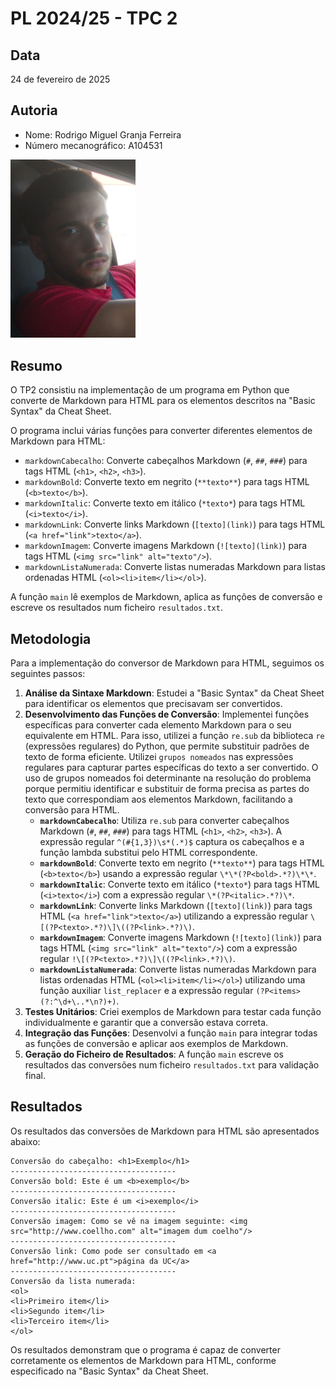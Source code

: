 # PL 2024/25 - TPC 2

## Data
24 de fevereiro de 2025

## Autoria
- Nome: Rodrigo Miguel Granja Ferreira
- Número mecanográfico: A104531
<img src="../foto.jpg" alt="Minha Foto" width="200"/>

## Resumo 
O TP2 consistiu na implementação de um programa em Python que converte de Markdown para HTML para os elementos descritos na "Basic Syntax" da Cheat Sheet.

O programa inclui várias funções para converter diferentes elementos de Markdown para HTML:

- `markdownCabecalho`: Converte cabeçalhos Markdown (`#`, `##`, `###`) para tags HTML (`<h1>`, `<h2>`, `<h3>`).
- `markdownBold`: Converte texto em negrito (`**texto**`) para tags HTML (`<b>texto</b>`).
- `markdownItalic`: Converte texto em itálico (`*texto*`) para tags HTML (`<i>texto</i>`).
- `markdownLink`: Converte links Markdown (`[texto](link)`) para tags HTML (`<a href="link">texto</a>`).
- `markdownImagem`: Converte imagens Markdown (`![texto](link)`) para tags HTML (`<img src="link" alt="texto"/>`).
- `markdownListaNumerada`: Converte listas numeradas Markdown para listas ordenadas HTML (`<ol><li>item</li></ol>`).

A função `main` lê exemplos de Markdown, aplica as funções de conversão e escreve os resultados num ficheiro `resultados.txt`.

## Metodologia

Para a implementação do conversor de Markdown para HTML, seguimos os seguintes passos:

1. **Análise da Sintaxe Markdown**: Estudei a "Basic Syntax" da Cheat Sheet para identificar os elementos que precisavam ser convertidos.
2. **Desenvolvimento das Funções de Conversão**: Implementei funções específicas para converter cada elemento Markdown para o seu equivalente em HTML. Para isso, utilizei a função `re.sub` da biblioteca `re` (expressões regulares) do Python, que permite substituir padrões de texto de forma eficiente. Utilizei `grupos nomeados` nas expressões regulares para capturar partes específicas do texto a ser convertido. O uso de grupos nomeados foi determinante na resolução do problema porque permitiu identificar e substituir de forma precisa as partes do texto que correspondiam aos elementos Markdown, facilitando a conversão para HTML.
    - **`markdownCabecalho`**: Utiliza `re.sub` para converter cabeçalhos Markdown (`#`, `##`, `###`) para tags HTML (`<h1>`, `<h2>`, `<h3>`). A expressão regular `^(#{1,3})\s*(.*)$` captura os cabeçalhos e a função lambda substitui pelo HTML correspondente.
    - **`markdownBold`**: Converte texto em negrito (`**texto**`) para tags HTML (`<b>texto</b>`) usando a expressão regular `\*\*(?P<bold>.*?)\*\*`.
    - **`markdownItalic`**: Converte texto em itálico (`*texto*`) para tags HTML (`<i>texto</i>`) com a expressão regular `\*(?P<italic>.*?)\*`.
    - **`markdownLink`**: Converte links Markdown (`[texto](link)`) para tags HTML (`<a href="link">texto</a>`) utilizando a expressão regular `\[(?P<texto>.*?)\]\((?P<link>.*?)\)`.
    - **`markdownImagem`**: Converte imagens Markdown (`![texto](link)`) para tags HTML (`<img src="link" alt="texto"/>`) com a expressão regular `!\[(?P<texto>.*?)\]\((?P<link>.*?)\)`.
    - **`markdownListaNumerada`**: Converte listas numeradas Markdown para listas ordenadas HTML (`<ol><li>item</li></ol>`) utilizando uma função auxiliar `list_replacer` e a expressão regular `(?P<items>(?:^\d+\..*\n?)+)`.
3. **Testes Unitários**: Criei exemplos de Markdown para testar cada função individualmente e garantir que a conversão estava correta.
4. **Integração das Funções**: Desenvolvi a função `main` para integrar todas as funções de conversão e aplicar aos exemplos de Markdown.
5. **Geração do Ficheiro de Resultados**: A função `main` escreve os resultados das conversões num ficheiro `resultados.txt` para validação final.

## Resultados

Os resultados das conversões de Markdown para HTML são apresentados abaixo:

```plaintext
Conversão do cabeçalho: <h1>Exemplo</h1>
-------------------------------------
Conversão bold: Este é um <b>exemplo</b>
-------------------------------------
Conversão italic: Este é um <i>exemplo</i>
-------------------------------------
Conversão imagem: Como se vê na imagem seguinte: <img src="http://www.coellho.com" alt="imagem dum coelho"/>
-------------------------------------
Conversão link: Como pode ser consultado em <a href="http://www.uc.pt">página da UC</a>
-------------------------------------
Conversão da lista numerada:
<ol>
<li>Primeiro item</li>
<li>Segundo item</li>
<li>Terceiro item</li>
</ol>
```

Os resultados demonstram que o programa é capaz de converter corretamente os elementos de Markdown para HTML, conforme especificado na "Basic Syntax" da Cheat Sheet.